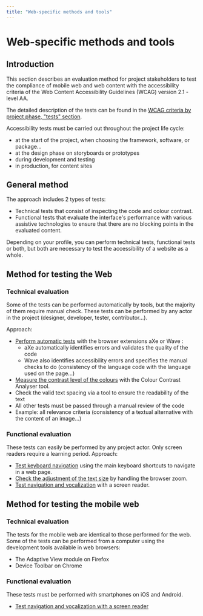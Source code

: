 ```yaml
---
title: "Web-specific methods and tools"
---
```


# Web-specific methods and tools

## Introduction
This section describes an evaluation method for project stakeholders to test the compliance of mobile web and web content with the accessibility criteria of the Web Content Accessibility Guidelines (<abbr>WCAG</abbr>) version 2.1 - level AA.  

The detailed description of the tests can be found in the <a href="../test/">WCAG criteria by project phase, "tests" section</a>.  

Accessibility tests must be carried out throughout the project life cycle:
- at the start of the project, when choosing the framework, software, or package...
- at the design phase on storyboards or prototypes
- during development and testing
- in production, for content sites

## General method
The approach includes 2 types of tests:
- Technical tests that consist of inspecting the code and colour contrast.
- Functional tests that evaluate the interface's performance with various <abbr>assistive technologies</abbr> to ensure that there are no blocking points in the evaluated content.  

Depending on your profile, you can perform technical tests, functional tests or both, but both are necessary to test the accessibility of a website as a whole.
## Method for testing the Web
### Technical evaluation 
Some of the tests can be performed automatically by tools, but the majority of them require manual check. These tests can be performed by any actor in the project (designer, developer, tester, contributor...).  

Approach:
- [Perform automatic tests](./browser-extensions/) with the browser extensions aXe or Wave :
    - aXe automatically identifies errors and validates the quality of the code
    - Wave also identifies accessibility errors and specifies the manual checks to do (consistency of the language code with the language used on the page...)
- [Measure the contrast level of the colours](./color-contrast-level/) with the Colour Contrast Analyser tool.
- Check the valid text spacing via a tool to ensure the readability of the text
- All other tests must be passed through a manual review of the code
- Example: all relevance criteria (consistency of a textual alternative with the content of an image...)

### Functional evaluation
These tests can easily be performed by any project actor. Only screen readers require a learning period.
Approach:
- [Test keyboard navigation](./keyboard-navigation/) using the main keyboard shortcuts to navigate in a web page.
- [Check the adjustment of the text size](./text-zoom/) by handling the browser zoom.
- [Test navigation and vocalization](./navigating-with-a-screen-reader/) with a screen reader.

## Method for testing the mobile web
### Technical evaluation
The tests for the mobile web are identical to those performed for the web. Some of the tests can be performed from a computer using the development tools available in web browsers:
- The Adaptive View module on Firefox
- Device Toolbar on Chrome

### Functional evaluation
These tests must be performed with smartphones on iOS and Android.
- [Test navigation and vocalization with a screen reader](../../mobile/screen-readers/)
